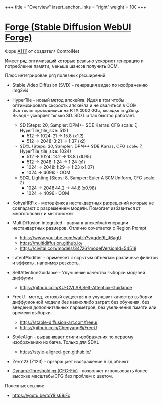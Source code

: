 +++
title = "Overview"
insert_anchor_links = "right"
weight = 100
+++


# [Forge (Stable Diffusion WebUI Forge)](https://github.com/lllyasviel/stable-diffusion-webui-forge)

Форк [A1111](https://github.com/AUTOMATIC1111/stable-diffusion-webui) от создателя ControlNet

Имеет ряд оптимизаций которые реально ускоряют генерацию и потребление памяти, меньше шансов получить OOM.

Плюс интегрирован ряд полезных расширений:

* Stable Video Diffusion (SVD) - генерация видео по изображению img2vid
* HyperTile - новый метод апскейла. Идея в том чтобы оптимизировать скорость апскейла и не свалиться в ООМ. \
    Все тесты проводились на RTX 3060 6Gb, вкладке img2img.  \
    Вывод - ускоряет только SD. SDXL и так быстро работает.

    * SD (Steps: 20, Sampler: DPM++ SDE Karras, CFG scale: 7, HyperTile_tile_size: 512)
        * 512 -> 1024: 21 -> 15.8 (x1.3)
        * 512 -> 2048: 3:21 -> 1:37 (x2)
    * SDXL (Steps: 20, Sampler: DPM++ SDE Karras, CFG scale: 7, HyperTile_tile_size: 1024)
        * 512 -> 1024: 13.2 -> 13.8 (x0.95)
        * 512 -> 2048: 1:24 -> 1:24 (x1)
        * 1024 -> 2048: 1:29 -> 1:23 (x1.07)
        * 1024 -> 4096: - OOM
    * SDXL Lighting (Steps: 8, Sampler: Euler A SGMUniform, CFG scale: 2)
        * 1024 -> 2048 44.2 -> 44.8 (x0.98)
        * 1024 -> 4096 - OOM
  
* KohyaHRFix - метод фикса нестандартных разрешений которые не совпадают с разрешением модели. Помогает избавиться от многоголовых и многоножек
* MultiDiffusion integrated - вариант апскейла/генерации нестандартных размеров. Отлично сочетается с Region Prompt
    * https://www.youtube.com/watch?v=qde9f_U6agU
    * https://multidiffusion.github.io/
    * https://civitai.com/models/34726?modelVersionId=54518
* LatentModifier - применяет к скрытым объектам различные фильтры и эффекты, например резкость.
* SelfAttentionGuidance - Улучшение качества выборки моделей диффузии
    * https://github.com/KU-CVLAB/Self-Attention-Guidance
* FreeU - метод, который существенно улучшает качество выборки диффузионной модели без каких-либо затрат: без обучения, без введения дополнительных параметров, без увеличения памяти или времени выборки.
    * https://stable-diffusion-art.com/freeu/
    * https://github.com/ChenyangSi/FreeU
  
* StyleAlign - выравнивает стили изображения по первому изображению из батча. Только для SDXL
    * https://style-aligned-gen.github.io/

* Zero123 (Z123) - превращает изображение в 3д объект.
* [DynamicThresholding (CFG-Fix)](https://github.com/mcmonkeyprojects/sd-dynamic-thresholding) - позволяет использовать более высокие масштабы CFG без проблем с цветом.


Полезные ссылки:
* https://youtu.be/toYRIs69iFc